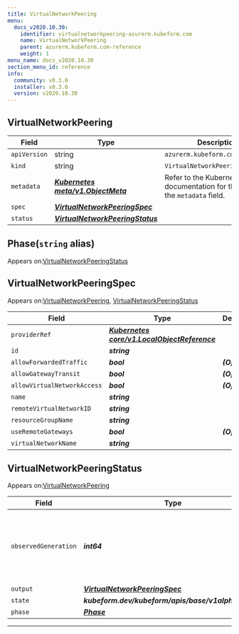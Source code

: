 ```yaml
---
title: VirtualNetworkPeering
menu:
  docs_v2020.10.30:
    identifier: virtualnetworkpeering-azurerm.kubeform.com
    name: VirtualNetworkPeering
    parent: azurerm.kubeform.com-reference
    weight: 1
menu_name: docs_v2020.10.30
section_menu_id: reference
info:
  community: v0.3.0
  installer: v0.3.0
  version: v2020.10.30
---
```


## VirtualNetworkPeering
| Field | Type | Description |
| ------ | ----- | ----------- |
| `apiVersion` | string | `azurerm.kubeform.com/v1alpha1` |
|    `kind` | string | `VirtualNetworkPeering` |
| `metadata` | ***[Kubernetes meta/v1.ObjectMeta](https://v1-18.docs.kubernetes.io/docs/reference/generated/kubernetes-api/v1.18/#objectmeta-v1-meta)***|Refer to the Kubernetes API documentation for the fields of the `metadata` field.|
| `spec` | ***[VirtualNetworkPeeringSpec](#virtualnetworkpeeringspec)***||
| `status` | ***[VirtualNetworkPeeringStatus](#virtualnetworkpeeringstatus)***||
## Phase(`string` alias)

Appears on:[VirtualNetworkPeeringStatus](#virtualnetworkpeeringstatus)

## VirtualNetworkPeeringSpec

Appears on:[VirtualNetworkPeering](#virtualnetworkpeering), [VirtualNetworkPeeringStatus](#virtualnetworkpeeringstatus)

| Field | Type | Description |
| ------ | ----- | ----------- |
| `providerRef` | ***[Kubernetes core/v1.LocalObjectReference](https://v1-18.docs.kubernetes.io/docs/reference/generated/kubernetes-api/v1.18/#localobjectreference-v1-core)***||
| `id` | ***string***||
| `allowForwardedTraffic` | ***bool***| ***(Optional)*** |
| `allowGatewayTransit` | ***bool***| ***(Optional)*** |
| `allowVirtualNetworkAccess` | ***bool***| ***(Optional)*** |
| `name` | ***string***||
| `remoteVirtualNetworkID` | ***string***||
| `resourceGroupName` | ***string***||
| `useRemoteGateways` | ***bool***| ***(Optional)*** |
| `virtualNetworkName` | ***string***||
## VirtualNetworkPeeringStatus

Appears on:[VirtualNetworkPeering](#virtualnetworkpeering)

| Field | Type | Description |
| ------ | ----- | ----------- |
| `observedGeneration` | ***int64***| ***(Optional)*** Resource generation, which is updated on mutation by the API Server.|
| `output` | ***[VirtualNetworkPeeringSpec](#virtualnetworkpeeringspec)***| ***(Optional)*** |
| `state` | ***kubeform.dev/kubeform/apis/base/v1alpha1.State***| ***(Optional)*** |
| `phase` | ***[Phase](#phase)***| ***(Optional)*** |
---
